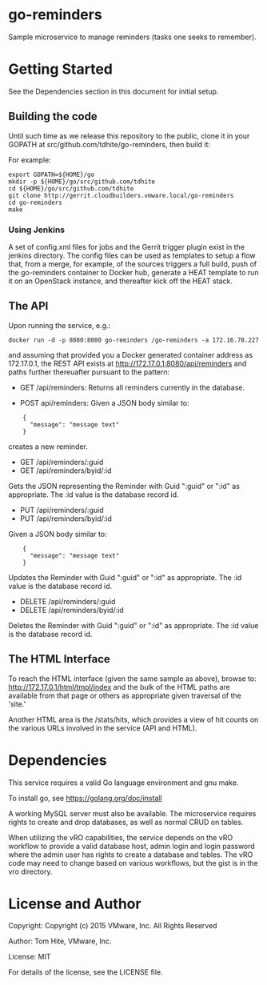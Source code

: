 # go-reminders
Sample microservice to manage reminders (tasks one seeks to remember).

# Getting Started
See the Dependencies section in this document for initial setup.

## Building the code
Until such time as we release this repository to the public, clone it in
your GOPATH at src/github.com/tdhite/go-reminders, then build it:

For example:

    export GOPATH=${HOME}/go
    mkdir -p ${HOME}/go/src/github.com/tdhite
    cd ${HOME}/go/src/github.com/tdhite
    git clone http://gerrit.cloudbuilders.vmware.local/go-reminders
    cd go-reminders
    make

### Using Jenkins
A set of config.xml files for jobs and the Gerrit trigger plugin exist
in the jenkins directory. The config files can be used as templates to
setup a flow that, from a merge, for example, of the sources triggers
a full build, push of the go-reminders container to Docker hub, generate
a HEAT template to run it on an OpenStack instance, and thereafter kick
off the HEAT stack.

## The API
Upon running the service, e.g.:

    docker run -d -p 8080:8080 go-reminders /go-reminders -a 172.16.78.227

and assuming that provided you a Docker generated container address as
172.17.0.1, the REST API exists at http://172.17.0.1:8080/api/reminders and paths further thereuafter pursuant to the pattern:

- GET /api/reminders:
Returns all reminders currently in the database.

- POST api/reminders:
Given a JSON body similar to:

```
    {
      "message": "message text"
    }
```

creates a new reminder.

- GET /api/reminders/:guid
- GET /api/reminders/byid/:id

Gets the JSON representing the Reminder with Guid ":guid" or ":id" as
appropriate.  The :id value is the database record id.

- PUT /api/reminders/:guid
- PUT /api/reminders/byid/:id

Given a JSON body similar to:

```
    {
      "message": "message text"
    }
```

Updates the Reminder with Guid ":guid" or ":id" as appropriate.
The :id value is the database record id.

- DELETE /api/reminders/:guid
- DELETE /api/reminders/byid/:id

Deletes the Reminder with Guid ":guid" or ":id" as appropriate.
The :id value is the database record id.


## The HTML Interface
To reach the HTML interface (given the same sample as above), browse to:
http://172.17.0.1/html/tmpl/index and the bulk  of the HTML paths are
available from that page or others as appropriate given traversal of the 'site.'

Another HTML area is the /stats/hits, which provides a view of hit counts on
the various URLs involved in the service (API and HTML).

# Dependencies
This service requires a valid Go language environment and gnu make.

To install go, see https://golang.org/doc/install

A working MySQL server must also be available. The microservice requires
rights to create and drop databases, as well as normal CRUD on tables.

When utilizing the vRO capabilities, the service depends on the vRO workflow
to provide a valid database host, admin login  and login password where the
admin user has rights to create a database and tables. The vRO code may need
to change based on various workflows, but the gist is in the vro directory.

# License and Author
Copyright: Copyright (c) 2015 VMware, Inc. All Rights Reserved

Author: Tom Hite, VMware, Inc.

License: MIT

For details of the license, see the LICENSE file.


